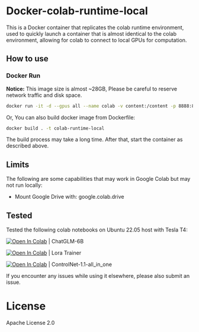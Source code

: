 # Docker-colab-runtime-local

This is a Docker container that replicates the colab runtime environment, used to quickly launch a container that is almost identical to the colab environment, allowing for colab to connect to local GPUs for computation.

## How to use

### Docker Run

**Notice:** This image size is almost ~28GB, Please be careful to reserve network traffic and disk space. 

```sh
docker run -it -d --gpus all --name colab -v content:/content -p 8888:8888 wsvn/wsvn/colab-runtime-local:latest 
```

Or, You can also build docker image from Dockerfile:

```sh
docker build . -t colab-runtime-local
```

The build process may take a long time. After that, start the container as described above.

## Limits

The following are some capabilities that may work in Google Colab but may not run locally:

* Mount Google Drive with: google.colab.drive

## Tested

Tested the following colab notebooks on Ubuntu 22.05 host with Tesla T4:

[![Open In Colab](https://colab.research.google.com/assets/colab-badge.svg)](https://colab.research.google.com/github/MarkSchmidty/ChatGLM-6B-Int4-Web-Demo/blob/main/ChatGLM-6B_int4_Web_Demo.ipynb) | ChatGLM-6B

[![Open In Colab](https://colab.research.google.com/assets/colab-badge.svg)](https://colab.research.google.com/github/hollowstrawberry/kohya-colab/blob/main/Lora_Trainer.ipynb) | Lora Trainer

[![Open In Colab](https://colab.research.google.com/assets/colab-badge.svg)](https://colab.research.google.com/github/camenduru/ControlNet-v1-1-nightly-colab/blob/main/ControlNet-v1-1-nightly.ipynb) | ControlNet-1.1-all_in_one

If you encounter any issues while using it elsewhere, please also submit an issue.

# License

Apache License 2.0